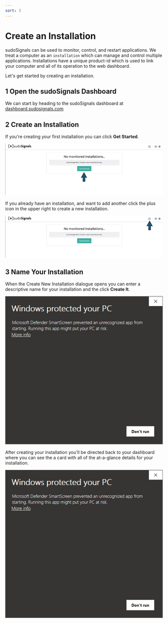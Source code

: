 ```yaml
---
sort: 3
---
```


# Create an Installation

sudoSignals can be used to monitor, control, and restart applications. We treat a computer as an `installation` which can manage and control multiple applications. Installations have a unique product-id which is used to link your computer and all of its operation to the web dashboard. 

Let's get started by creating an installation. 

## 1 Open the sudoSignals Dashboard

We can start by heading to the sudoSignals dashboard at [dashboard.sudosignals.com](https://dashboard.sudosignals.com/)

## 2 Create an Installation

If you're creating your first installation you can click **Get Started**. 

![Install Signals 001](../assets/images/create-installation/create-installation-001.png)

If you already have an installation, and want to add another click the plus icon in the upper right to create a new installation.

![Install Signals 001](../assets/images/create-installation/create-installation-002.png)

## 3 Name Your Installation

When the Create New Installation dialogue opens you can enter a descriptive name for your installation and the click **Create It**.

![Install Signals 001](../assets/images/windows-installer/install-signals-001.jpg)

After creating your installation you'll be directed back to your dashboard where you can see the a card with all of the at-a-glance details for your installation.

![Install Signals 001](../assets/images/windows-installer/install-signals-001.jpg)